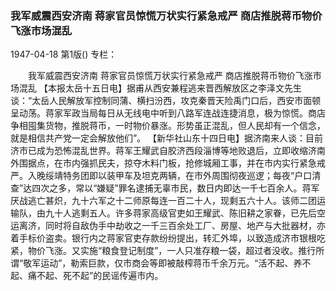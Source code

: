 ### 我军威震西安济南  蒋家官员惊慌万状实行紧急戒严  商店推脱蒋币物价飞涨市场混乱

1947-04-18
第1版()
专栏：

　　我军威震西安济南
    蒋家官员惊慌万状实行紧急戒严
    商店推脱蒋币物价飞涨市场混乱
    【本报太岳十五日电】据甫从西安兼程逃来晋西解放区之李泽文先生谈：“太岳人民解放军控制同蒲、横扫汾西，攻克秦晋天险禹门口后，西安市面顿呈动荡。蒋家军政当局每日从无线电中听到八路军连战连捷消息，极为惊慌。商店争相囤集货物，推脱蒋币，一时物价暴涨。形势虽正混乱，但人民却有一个信念，就是相信共产党一定会解放他们”。
    【新华社山东十四日电】据济南来人谈：目前济市已成为恐怖混乱世界。蒋军王耀武自胶济西段淄博等地败退后，立即收缩济南外围据点，在市内强抓民夫，掠夺木料门板，抢修城厢工事，并在市内实行紧急戒严。入晚绥靖特务团即以装甲车及坦克两辆，在市外周围彻夜巡逻；每夜“户口清查”达四次之多，常以“嫌疑”罪名逮捕无辜市民，数日内即达一千七百余人。蒋军厌战逃亡甚炽，九十六军之十二师原每连一百二十人，现剩五六十人。该师二团运输队，由九十人逃剩五人。许多蒋家高级官吏如王耀武、陈旧耕之家眷，已先后空运离济，同时将自敌伪手中劫收之一千三百余处工厂、房屋、地产与大批器材，亦着手标价盗卖。银行内之蒋家官吏存款纷纷提出，转汇外埠，以致造成济市银根吃紧，物价飞涨。又实施“粮食登记制度”，一人只准存粮一袋，超过者没收。推行所谓“敬军运动”，勒索巨款，仅市商会等即被敲榨蒋币千余万元。“活不起、养不起、痛不起、死不起”的民谣传遍市内。
